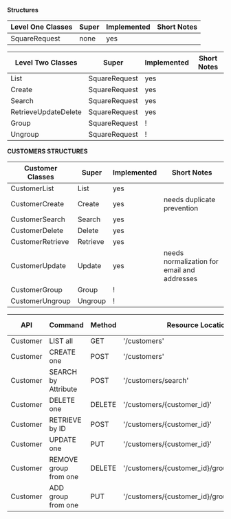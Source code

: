 **Structures**

| Level One Classes | Super | Implemented | Short Notes |
| ----------------- | ----- | ----------- | ----------- |
| SquareRequest     | none  | yes         | 

| Level Two Classes    | Super         | Implemented | Short Notes |
| -------------------- | ------------- | ----------- | ----------- |
| List                 | SquareRequest | yes         |
| Create               | SquareRequest | yes         |
| Search               | SquareRequest | yes         |
| RetrieveUpdateDelete | SquareRequest | yes         |
| Group                | SquareRequest | !           |
| Ungroup              | SquareRequest | !           |

**CUSTOMERS STRUCTURES**

| Customer Classes | Super    | Implemented | Short Notes                                 |
| ---------------- | -------- | ----------- | ------------------------------------------- |
| CustomerList     | List     | yes         |
| CustomerCreate   | Create   | yes         | needs duplicate prevention                  |
| CustomerSearch   | Search   | yes         |
| CustomerDelete   | Delete   | yes         |
| CustomerRetrieve | Retrieve | yes         |
| CustomerUpdate   | Update   | yes         | needs normalization for email and addresses |
| CustomerGroup    | Group    | !           |
| CustomerUngroup  | Ungroup  | !           |

| API      | Command               | Method | Resource Location                            | Class            | Square Docs                                                                                              | Additional Information                                                                                                  |
| -------- | --------------------- | ------ | -------------------------------------------- | ---------------- | -------------------------------------------------------------------------------------------------------- | ----------------------------------------------------------------------------------------------------------------------- |
| Customer | LIST all              | GET    | '/customers'                                 | CustomerList     | [LIST](https://developer.squareup.com/reference/square/customers-api/list-customers)                     |
| Customer | CREATE one            | POST   | '/customers'                                 | CustomerCreate   | [CREATE](https://developer.squareup.com/reference/square/customers-api/create-customer)                  |
| Customer | SEARCH by Attribute   | POST   | '/customers/search'                          | CustomerSearch   | [SEARCH](https://developer.squareup.com/reference/square/customers-api/search-customers)                 |
| Customer | DELETE one            | DELETE | '/customers/{customer_id}'                   | CustomerDelete   | [DELETE](https://developer.squareup.com/reference/square/customers-api/delete-customer)                  |
| Customer | RETRIEVE by ID        | POST   | '/customers/{customer_id}'                   | CustomerRetrieve | [RETRIEVE](https://developer.squareup.com/reference/square/customers-api/retrieve-customer)              |
| Customer | UPDATE one            | PUT    | '/customers/{customer_id}'                   | CustomerUpdate   | [UPDATE](https://developer.squareup.com/reference/square/customers-api/update-customer)                  | [Version Control](https://developer.squareup.com/docs/customers-api/use-the-api/keep-records#update-a-customer-profile) |
| Customer | REMOVE group from one | DELETE | '/customers/{customer_id}/groups/{group_id}' | !                | [Remove GROUP](https://developer.squareup.com/reference/square/customers-api/remove-group-from-customer) |
| Customer | ADD group from one    | PUT    | '/customers/{customer_id}/groups/{group_id}' | !                | [Add GROUP](https://developer.squareup.com/reference/square/customers-api/add-group-to-customer)         |
